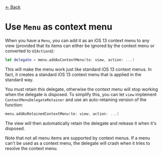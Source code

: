 [← Back](GitHub)

# Use `Menu` as context menu

When you have a `Menu`, you can add it as an iOS 13 context menu to any view (provided that its items can either be ignored by the context menu or converted to `UIAction`s):

```swift
let delegate = menu.addAsContextMenu(to: view, action: ...)
```

This will make the menu work just like standard iOS 13 context menus. In fact, it creates a standard iOS 13 context menu that is applied in the standard way.

You must retain this delegate, otherwise the context menu will stop working when the delegate is disposed. To simplify this, you can let `view` implement `ContextMenuDelegateRetainer` and use an auto-retaining version of the function:

```swift
menu.addAsRetainedContextMenu(to: view, action: ...)
```

The view will then automatically retain the delegate and release it when it's disposed.

Note that not all menu items are supported by context menus. If a menu can't be used as a context menu, the delegate will crash when it tries to resolve the context menu.